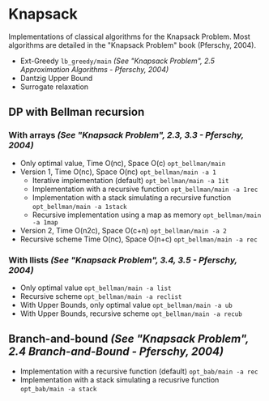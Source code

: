 # Knapsack

Implementations of classical algorithms for the Knapsack Problem. Most algorithms are detailed in the "Knapsack Problem" book (Pferschy, 2004).

- Ext-Greedy `lb_greedy/main` *(See "Knapsack Problem", 2.5 Approximation Algorithms - Pferschy, 2004)*
- Dantzig Upper Bound
- Surrogate relaxation

## DP with Bellman recursion

### With arrays *(See "Knapsack Problem", 2.3, 3.3 - Pferschy, 2004)*

- Only optimal value, Time O(nc), Space O(c) `opt_bellman/main`
- Version 1, Time O(nc), Space O(nc) `opt_bellman/main -a 1`
  - Iterative implementation (default) `opt_bellman/main -a 1it`
  - Implementation with a recursive function `opt_bellman/main -a 1rec`
  - Implementation with a stack simulating a recursive function `opt_bellman/main -a 1stack`
  - Recursive implementation using a map as memory `opt_bellman/main -a 1map`
- Version 2, Time O(n2c), Space O(c+n) `opt_bellman/main -a 2`
- Recursive scheme Time O(nc), Space O(n+c) `opt_bellman/main -a rec`

### With llists *(See "Knapsack Problem", 3.4, 3.5 - Pferschy, 2004)*

- Only optimal value `opt_bellman/main -a list`
- Recursive scheme `opt_bellman/main -a reclist`
- With Upper Bounds, only optimal value `opt_bellman/main -a ub`
- With Upper Bounds, recursive scheme `opt_bellman/main -a recub`

## Branch-and-bound *(See "Knapsack Problem", 2.4 Branch-and-Bound - Pferschy, 2004)*

- Implementation with a recursive function (default) `opt_bab/main -a rec`
- Implementation with a stack simulating a recusrive function `opt_bab/main -a stack`
